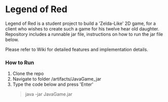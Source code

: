 # **Legend of Red**

Legend of Red is a student project to build a 'Zelda-Like' 2D game, for a client who wishes to create such a game for his twelve hear old daughter. Repository includes a runnable jar file, instructions on how to run the jar file below.

Please refer to Wiki for detailed features and implementation details. 

### **How to Run**
1) Clone the repo
2) Navigate to folder /artifacts/JavaGame_jar
3) Type the code below and press 'Enter'
    > java -jar JavaGame.jar
